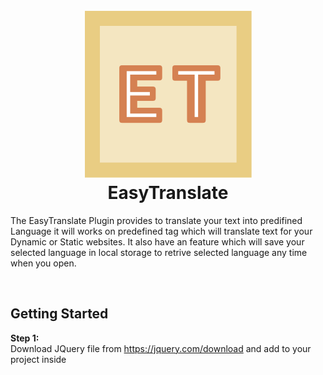 <h1 align="center">
  <br>
   <img src="https://raw.githubusercontent.com/jayahuja5/EasyTranslate/master/EasyTranslate.svg" alt="EasyTranslate" title="Logo EasyTranslate" />
  <br>
  EasyTranslate
</h1>
<p>
  The EasyTranslate Plugin provides to translate your text into predifined Language it will works on predefined tag which will translate text for your Dynamic or Static websites. It also have an feature which will save your selected language in local storage to retrive selected language any time when you open.
</p>
<br>

## Getting Started
<b>Step 1:</b><br>
Download JQuery file from https://jquery.com/download and add to your project inside <script> tag.<br><br>
<b>Step 2:</b><br>
Download EasyTranslate.js and Language.js from above and add to your project inside <script> tag.<br><br>
<b>Step 3:</b><br>
Include it on your js file or in your html page.<br>
```js
$(document).ready(function(){
  $.fn.EasyTranslate({
    language: "en"              // Default Language
  });
});
```
## Example
<b>HTML File</b><br>
```html
<script src="jquery-2.0.3.min.js"></script>     // JQuery File
<script src="language.js"></script>             // File where store your text in different languages inside array
<script src="EasyTranslate.js"></script>        // EasyTranslate Plugin
<script>
$(document).ready(function(){
  $.fn.EasyTranslate({
    language: "en"                              // Default Language
  });
});
</script>
```
## Defining Languages
>You also have to be insert text in English<br>
  
<b>Step 1:</b><br>
```js
function getLangResources(){
  // Put step 2 here
}
```
<b>Step 2:</b><br>
```js
var en = new Array();         // Defining English 'en' as object inside array
  en['hi'] = "Hi";            // 'hi' is caption and "Hi" is text, caption is same for all languages
  en['hello'] = "Hello";      // 'hello' is caption and "Hello" is text, caption is same for all languages
  
var fr = new Array();         // Defining French 'fr as object inside array
  fr['hi'] = "Salut";         // 'hi' is caption and "Salut" is text, caption is same for all languages
  fr['hello'] = "Bonjour";    // 'hello' is caption and "Bonjour" is text, caption is same for all languages
  
// Put step 3 here
```
<b>Step 3:</b><br>
```js
var resources = new Array();    // Defining all the array inside one array as 'resources'
  resources['fr'] = fr;         // Same as above variable
  resources['en'] = en;         // Same as above variable
  
  return resources;             // Sending all the data in EasyTranslate plugin
// Code Ended
```
<b>Final Code</b><br>
```js
function getLangResources(){
 
 var en = new Array();
  en['hi'] = "Hi";
  en['hello'] = "Hello";
  
var fr = new Array();
  fr['hi'] = "Salut";
  fr['hello'] = "Bonjour";

var resources = new Array();
  resources['fr'] = fr;
  resources['en'] = en;
  
  return resources;
}
```

## Attributes
<b>`id='et-lang'`</b>&nbsp;&nbsp;-&nbsp;&nbsp;For getting selected value from select tag<br>
<b>`et-text`</b>&nbsp;&nbsp;-&nbsp;&nbsp;For inserting translated text inside tags.<br>
<b>`et-placeholder`</b>&nbsp;&nbsp;-&nbsp;&nbsp;For inserting translated text inside placeholder attr in input box or textarea.<br>
<b>`et-submit`</b>&nbsp;&nbsp;-&nbsp;&nbsp;For inserting translated text inside value attr in submit button.<br>
<b>`et-value`</b>&nbsp;&nbsp;-&nbsp;&nbsp;For inserting translated text inside value attr in option inside select tag.<br>
<b>`et-title`</b>&nbsp;&nbsp;-&nbsp;&nbsp;For inserting translated text inside title attr for showing title.<br>
<i>Something missing feel free to raise issue!</i>
  
## Implementing in HTML File
><b>Note:</b> Blank your 'tag' because it loads text from Language.js

* For putting 'text' inside &nbsp;<b>`div`&nbsp;&nbsp;`span`&nbsp;&nbsp;`label`&nbsp;&nbsp;`button`&nbsp;&nbsp;`a href`</b>&nbsp;&nbsp;&&nbsp;&nbsp;<b>`so on`</b>
```html
<div class="your_class" et-text="hi"></div>   // 'hi' is caption which is same for all languages
<button et-text="button"></button>            // Button
<a href="hi" et-text="hi"></a>                // Anchor
<span et-text="hello"></span>                 // Span
// Also other tag where you can want to insert text inside that 'tag'
```
* For Putting 'text' inside <b>`insert`</b>&nbsp;&nbsp;for&nbsp;&nbsp;<b>`placeholder`</b>&nbsp;&nbsp;or&nbsp;&nbsp;<b>`value`</b>
```html
<input type="text" et-placeholder="placeholder">    // 'et-placeholder' will insert translated text inside placeholder attr for input box
<input type="submit" et-submit="submit">            // 'et-submit' will insert translated text inside value attr for submit button
<input list="browsers">
<datalist id="browsers">
  <option et-value="hi">                            // 'et-value' will insert translated text inside value attr for option tag
  <option et-value="hello">                         // 'et-value' will insert translated text inside value attr for option tag
</datalist>
```
* For Putting 'title' for <b>`img`&nbsp;&nbsp;or&nbsp;&nbsp;`other tag`</b>
```html
<img src="rhino.png" et-title="rhino">              // 'et-title' will insert translated text inside title attr
```
* For Getting Language <b>`select`</b> is used
```html
<select id="et_lang">                       // 'et-lang' will get selected value.
  <option value="en">English</option>       // value will be array object which is defined in 'Language.js'
  <option value="fr">French</option>        // value will be array object which is defined in 'Language.js'
</select>
```
## Demo
  * **Demo&nbsp;&nbsp;-**&nbsp;&nbsp;Comming Soon...
## Report Issues, Errors or Modification
Feel free to raise issues, error or modification related to the EasyTranslate plugin.<br>
<br><br><br>
<p align="center"><b>Thanks for using ❤ from India.</b></p>
